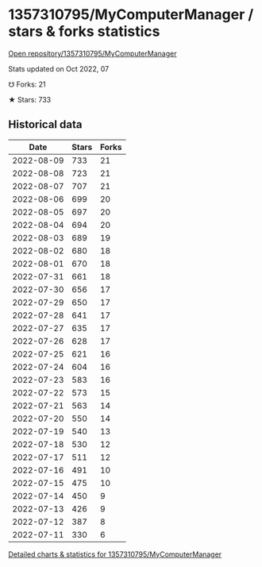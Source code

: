 # 1357310795/MyComputerManager / stars & forks statistics

[Open repository/1357310795/MyComputerManager](https://github.com/1357310795/MyComputerManager)

Stats updated on Oct 2022, 07

☋ Forks: 21

★ Stars: 733

## Historical data
| Date | Stars | Forks |
|------|-------|-------|
| 2022-08-09 | 733 | 21 | 
| 2022-08-08 | 723 | 21 | 
| 2022-08-07 | 707 | 21 | 
| 2022-08-06 | 699 | 20 | 
| 2022-08-05 | 697 | 20 | 
| 2022-08-04 | 694 | 20 | 
| 2022-08-03 | 689 | 19 | 
| 2022-08-02 | 680 | 18 | 
| 2022-08-01 | 670 | 18 | 
| 2022-07-31 | 661 | 18 | 
| 2022-07-30 | 656 | 17 | 
| 2022-07-29 | 650 | 17 | 
| 2022-07-28 | 641 | 17 | 
| 2022-07-27 | 635 | 17 | 
| 2022-07-26 | 628 | 17 | 
| 2022-07-25 | 621 | 16 | 
| 2022-07-24 | 604 | 16 | 
| 2022-07-23 | 583 | 16 | 
| 2022-07-22 | 573 | 15 | 
| 2022-07-21 | 563 | 14 | 
| 2022-07-20 | 550 | 14 | 
| 2022-07-19 | 540 | 13 | 
| 2022-07-18 | 530 | 12 | 
| 2022-07-17 | 511 | 12 | 
| 2022-07-16 | 491 | 10 | 
| 2022-07-15 | 475 | 10 | 
| 2022-07-14 | 450 | 9 | 
| 2022-07-13 | 426 | 9 | 
| 2022-07-12 | 387 | 8 | 
| 2022-07-11 | 330 | 6 | 


[Detailed charts & statistics for 1357310795/MyComputerManager](https://reviewgithub.com/rep/1357310795/MyComputerManager)
